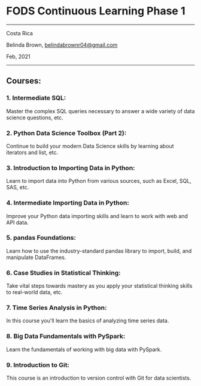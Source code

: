 # FODS Continuous Learning Phase 1
----------

Costa Rica

Belinda Brown, belindabrownr04@gmail.com

Feb, 2021

----------

## Courses:
### 1. Intermediate SQL:

Master the complex SQL queries necessary to answer a wide variety of data science questions, etc.

### 2. Python Data Science Toolbox (Part 2):

Continue to build your modern Data Science skills by learning about iterators and list, etc.

### 3. Introduction to Importing Data in Python:

Learn to import data into Python from various sources, such as Excel, SQL, SAS, etc.

### 4. Intermediate Importing Data in Python:

Improve your Python data importing skills and learn to work with web and API data.

### 5. pandas Foundations:

Learn how to use the industry-standard pandas library to import, build, and manipulate DataFrames.

### 6. Case Studies in Statistical Thinking:

Take vital steps towards mastery as you apply your statistical thinking skills to real-world data, etc.

### 7. Time Series Analysis in Python:

In this course you'll learn the basics of analyzing time series data.

### 8. Big Data Fundamentals with PySpark:

Learn the fundamentals of working with big data with PySpark.

### 9. Introduction to Git:

This course is an introduction to version control with Git for data scientists.
